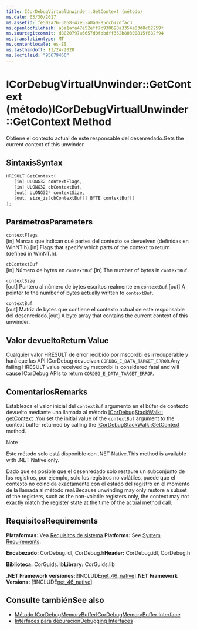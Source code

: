 ```yaml
---
title: ICorDebugVirtualUnwinder::GetContext (método)
ms.date: 03/30/2017
ms.assetid: fe502a76-3068-47e5-a0a0-85ccb72dfac3
ms.openlocfilehash: a5a1afa47e52eff7c930698a3354a03d8c62259f
ms.sourcegitcommit: d8020797a6657d0fbbdff362b80300815f682f94
ms.translationtype: MT
ms.contentlocale: es-ES
ms.lasthandoff: 11/24/2020
ms.locfileid: "95679460"
---
```

# <a name="icordebugvirtualunwindergetcontext-method"></a><span data-ttu-id="65a4f-102">ICorDebugVirtualUnwinder::GetContext (método)</span><span class="sxs-lookup"><span data-stu-id="65a4f-102">ICorDebugVirtualUnwinder::GetContext Method</span></span>

<span data-ttu-id="65a4f-103">Obtiene el contexto actual de este responsable del desenredado.</span><span class="sxs-lookup"><span data-stu-id="65a4f-103">Gets the current context of this unwinder.</span></span>  
  
## <a name="syntax"></a><span data-ttu-id="65a4f-104">Sintaxis</span><span class="sxs-lookup"><span data-stu-id="65a4f-104">Syntax</span></span>  
  
```cpp  
HRESULT GetContext(  
   [in] ULONG32 contextFlags,  
   [in] ULONG32 cbContextBuf,  
   [out] ULONG32* contextSize,  
   [out, size_is(cbContextBuf)] BYTE contextBuf[]  
);  
```  
  
## <a name="parameters"></a><span data-ttu-id="65a4f-105">Parámetros</span><span class="sxs-lookup"><span data-stu-id="65a4f-105">Parameters</span></span>  

 `contextFlags`  
 <span data-ttu-id="65a4f-106">[in] Marcas que indican qué partes del contexto se devuelven (definidas en WinNT.h).</span><span class="sxs-lookup"><span data-stu-id="65a4f-106">[in] Flags that specify which parts of the context to return (defined in WinNT.h).</span></span>  
  
 `cbContextBuf`  
 <span data-ttu-id="65a4f-107">[in] Número de bytes en `contextBuf`.</span><span class="sxs-lookup"><span data-stu-id="65a4f-107">[in] The number of bytes in `contextBuf`.</span></span>  
  
 `contextSize`  
 <span data-ttu-id="65a4f-108">[out] Puntero al número de bytes escritos realmente en `contextBuf`.</span><span class="sxs-lookup"><span data-stu-id="65a4f-108">[out] A pointer to the number of bytes actually written to `contextBuf`.</span></span>  
  
 `contextBuf`  
 <span data-ttu-id="65a4f-109">[out] Matriz de bytes que contiene el contexto actual de este responsable del desenredado.</span><span class="sxs-lookup"><span data-stu-id="65a4f-109">[out] A byte array that contains the current context of this unwinder.</span></span>  
  
## <a name="return-value"></a><span data-ttu-id="65a4f-110">Valor devuelto</span><span class="sxs-lookup"><span data-stu-id="65a4f-110">Return Value</span></span>  

 <span data-ttu-id="65a4f-111">Cualquier valor HRESULT de error recibido por mscordbi es irrecuperable y hará que las API ICorDebug devuelvan `CORDBG_E_DATA_TARGET_ERROR`.</span><span class="sxs-lookup"><span data-stu-id="65a4f-111">Any failing HRESULT value received by mscordbi is considered fatal and will cause ICorDebug APIs to return `CORDBG_E_DATA_TARGET_ERROR`.</span></span>  
  
## <a name="remarks"></a><span data-ttu-id="65a4f-112">Comentarios</span><span class="sxs-lookup"><span data-stu-id="65a4f-112">Remarks</span></span>  

 <span data-ttu-id="65a4f-113">Establezca el valor inicial del `contextBuf` argumento en el búfer de contexto devuelto mediante una llamada al método [ICorDebugStackWalk:: getContext](icordebugstackwalk-getcontext-method.md) .</span><span class="sxs-lookup"><span data-stu-id="65a4f-113">You set the initial value of the `contextBuf` argument to the context buffer returned by calling the [ICorDebugStackWalk::GetContext](icordebugstackwalk-getcontext-method.md) method.</span></span>  
  
> [!NOTE]
> <span data-ttu-id="65a4f-114">Este método solo está disponible con .NET Native.</span><span class="sxs-lookup"><span data-stu-id="65a4f-114">This method is available with .NET Native only.</span></span>  
  
 <span data-ttu-id="65a4f-115">Dado que es posible que el desenredado solo restaure un subconjunto de los registros, por ejemplo, solo los registros no volátiles, puede que el contexto no coincida exactamente con el estado del registro en el momento de la llamada al método real.</span><span class="sxs-lookup"><span data-stu-id="65a4f-115">Because unwinding may only restore a subset of the registers, such as the non-volatile registers only, the context may not exactly match the register state at the time of the actual method call.</span></span>  
  
## <a name="requirements"></a><span data-ttu-id="65a4f-116">Requisitos</span><span class="sxs-lookup"><span data-stu-id="65a4f-116">Requirements</span></span>  

 <span data-ttu-id="65a4f-117">**Plataformas:** Vea [Requisitos de sistema](../../get-started/system-requirements.md).</span><span class="sxs-lookup"><span data-stu-id="65a4f-117">**Platforms:** See [System Requirements](../../get-started/system-requirements.md).</span></span>  
  
 <span data-ttu-id="65a4f-118">**Encabezado:** CorDebug.idl, CorDebug.h</span><span class="sxs-lookup"><span data-stu-id="65a4f-118">**Header:** CorDebug.idl, CorDebug.h</span></span>  
  
 <span data-ttu-id="65a4f-119">**Biblioteca:** CorGuids.lib</span><span class="sxs-lookup"><span data-stu-id="65a4f-119">**Library:** CorGuids.lib</span></span>  
  
 <span data-ttu-id="65a4f-120">**.NET Framework versiones:**[!INCLUDE[net_46_native](../../../../includes/net-46-native-md.md)]</span><span class="sxs-lookup"><span data-stu-id="65a4f-120">**.NET Framework Versions:** [!INCLUDE[net_46_native](../../../../includes/net-46-native-md.md)]</span></span>  
  
## <a name="see-also"></a><span data-ttu-id="65a4f-121">Consulte también</span><span class="sxs-lookup"><span data-stu-id="65a4f-121">See also</span></span>

- [<span data-ttu-id="65a4f-122">Método ICorDebugMemoryBuffer</span><span class="sxs-lookup"><span data-stu-id="65a4f-122">ICorDebugMemoryBuffer Interface</span></span>](icordebugmemorybuffer-interface.md)
- [<span data-ttu-id="65a4f-123">Interfaces para depuración</span><span class="sxs-lookup"><span data-stu-id="65a4f-123">Debugging Interfaces</span></span>](debugging-interfaces.md)
